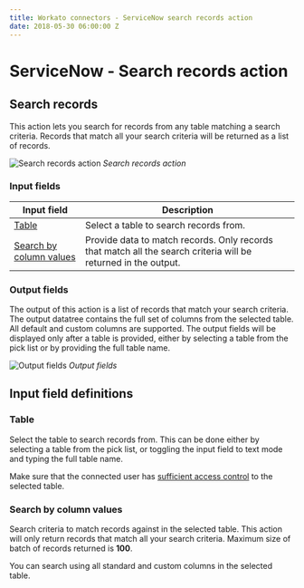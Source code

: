 ```yaml
---
title: Workato connectors - ServiceNow search records action
date: 2018-05-30 06:00:00 Z
---
```


# ServiceNow - Search records action

## Search records
This action lets you search for records from any table matching a search criteria. Records that match all your search criteria will be returned as a list of records.

![Search records action](~@img/connectors/servicenow/search-records-action.png)
*Search records action*

### Input fields

<table class="unchanged rich-diff-level-one">
  <thead>
    <tr>
        <th width='25%'>Input field</th>
        <th>Description</th>
    </tr>
  </thead>
  <tbody>
    <tr>
      <td><a href="#table">Table</a></td>
      <td>
        Select a table to search records from.
      </td>
    </tr>
    <tr>
      <td><a href="#search-by-column-values">Search by column values</a></td>
      <td>
        Provide data to match records. Only records that match all the search criteria will be returned in the output.
      </td>
    </tr>
  </tbody>
</table>

### Output fields
The output of this action is a list of records that match your search criteria. The output datatree contains the full set of columns from the selected table. All default and custom columns are supported. The output fields will be displayed only after a table is provided, either by selecting a table from the pick list or by providing the full table name.

![Output fields](~@img/connectors/servicenow/extended-output.gif)
*Output fields*

## Input field definitions

### Table
Select the table to search records from. This can be done either by selecting a table from the pick list, or toggling the input field to text mode and typing the full table name.

Make sure that the connected user has [sufficient access control](/connectors/servicenow.md#roles-and-permissions-required-to-connect) to the selected table.

### Search by column values
Search criteria to match records against in the selected table. This action will only return records that match all your search criteria. Maximum size of batch of records returned is **100**.

You can search using all standard and custom columns in the selected table.
